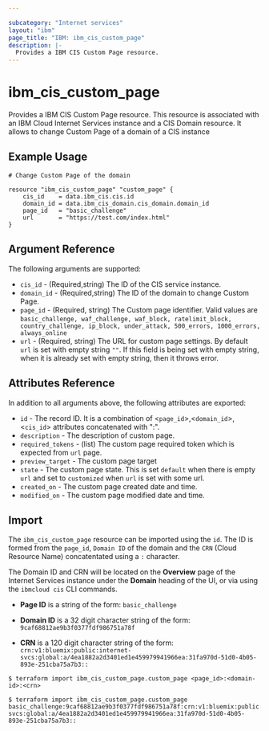 ```yaml
---

subcategory: "Internet services"
layout: "ibm"
page_title: "IBM: ibm_cis_custom_page"
description: |-
  Provides a IBM CIS Custom Page resource.
---
```


# ibm_cis_custom_page

Provides a IBM CIS Custom Page resource. This resource is associated with an IBM Cloud Internet Services instance and a CIS Domain resource. It allows to change Custom Page of a domain of a CIS instance

## Example Usage

```hcl
# Change Custom Page of the domain

resource "ibm_cis_custom_page" "custom_page" {
	cis_id    = data.ibm_cis.cis.id
	domain_id = data.ibm_cis_domain.cis_domain.domain_id
	page_id   = "basic_challenge"
	url       = "https://test.com/index.html"
}
```

## Argument Reference

The following arguments are supported:

- `cis_id` - (Required,string) The ID of the CIS service instance.
- `domain_id` - (Required,string) The ID of the domain to change Custom Page.
- `page_id` - (Required, string) The Custom page identifier. Valid values are `basic_challenge, waf_challenge, waf_block, ratelimit_block, country_challenge, ip_block, under_attack, 500_errors, 1000_errors, always_online`
- `url` - (Required, string) The URL for custom page settings. By default `url` is set with empty string `""`. If this field is being set with empty string, when it is already set with empty string, then it throws error.

## Attributes Reference

In addition to all arguments above, the following attributes are exported:

- `id` - The record ID. It is a combination of <`page_id`>,<`domain_id`>,<`cis_id`> attributes concatenated with ":".
- `description` - The description of custom page.
- `required_tokens` - (list) The custom page required token which is expected from `url` page.
- `preview_target` - The custom page target
- `state` - The custom page state. This is set `default` when there is empty `url` and set to `customized` when `url` is set with some url.
- `created_on` - The custom page created date and time.
- `modified_on` - The custom page modified date and time.

## Import

The `ibm_cis_custom_page` resource can be imported using the `id`. The ID is formed from the `page_id`, `Domain ID` of the domain and the `CRN` (Cloud Resource Name) concatentated using a `:` character.

The Domain ID and CRN will be located on the **Overview** page of the Internet Services instance under the **Domain** heading of the UI, or via using the `ibmcloud cis` CLI commands.

- **Page ID** is a string of the form: `basic_challenge`

- **Domain ID** is a 32 digit character string of the form: `9caf68812ae9b3f0377fdf986751a78f`

- **CRN** is a 120 digit character string of the form: `crn:v1:bluemix:public:internet-svcs:global:a/4ea1882a2d3401ed1e459979941966ea:31fa970d-51d0-4b05-893e-251cba75a7b3::`

```
$ terraform import ibm_cis_custom_page.custom_page <page_id>:<domain-id>:<crn>

$ terraform import ibm_cis_custom_page.custom_page basic_challenge:9caf68812ae9b3f0377fdf986751a78f:crn:v1:bluemix:public:internet-svcs:global:a/4ea1882a2d3401ed1e459979941966ea:31fa970d-51d0-4b05-893e-251cba75a7b3::
```
